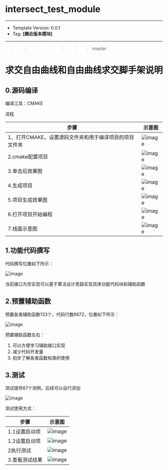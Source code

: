 # intersect_test_module
---
- Template Version: 0.0.1
- Tag: **[耦合版本模块]**

---

>>>>>>> master



# 求交自由曲线和自由曲线求交脚手架说明

## 0.源码编译

编译工具：CMAKE

流程

| 步骤                                                   | 示意图                                                       |
| ------------------------------------------------------ | ------------------------------------------------------------ |
| 1、打开CMAKE，设置源码文件夹和用于编译项目的项目文件夹 | ![image](https://github.com/user-attachments/assets/44fd3f03-51a6-417d-9bc0-cda3ff4f488f) |
| 2.cmake配置项目                                        | ![image](https://github.com/user-attachments/assets/2fc24dbd-2803-4173-bdef-e7b204662a45) |
| 3.单击后效果图                                         | ![image](https://github.com/user-attachments/assets/538957ea-06d2-4574-8724-ea8f8ad9b856) |
| 4.生成项目                                             | ![image](https://github.com/user-attachments/assets/8d955d5e-0e59-4a81-aea8-62258210fc36) |
| 5.项目生成效果图                                       | ![image](https://github.com/user-attachments/assets/5d301715-06a5-4418-91c1-7147f2b4487a) |
| 6.打开项目开始编程                                     | ![image](https://github.com/user-attachments/assets/0402d210-39d9-48b8-8711-17898f7e8fd8) |
| 7.线面示意图                                           | ![image](https://github.com/user-attachments/assets/5f2b3283-89e4-405d-9e27-9446d832c6da) |



## 1.功能代码撰写

代码撰写位置如下所示：

![image](https://github.com/user-attachments/assets/1a259f55-77ef-4b3f-a0d7-5a00b1c06b3e)


当前接口为空实现可以基于算法设计思路实现具体功能代码块和辅助函数

## 2.预置辅助函数

预置各类辅助函数133个，代码行数6672，位置如下所示：

![image](https://github.com/user-attachments/assets/715b9a5b-807d-46d5-916b-d843e801c205)


预置辅助函数左右：

1. 可以方便学习辅助接口实现
2. 减少代码开发量
3. 初步了解各类函数和类的使用



## 3.测试

测试提供67个测例，后续可以自行添加

![image](https://github.com/user-attachments/assets/b810697d-546f-4753-9d6e-12259e864c99)




测试使用方式：

| 步骤           | 示意图                                                       |
| -------------- | ------------------------------------------------------------ |
| 1.1设置启动项  | ![image](https://github.com/user-attachments/assets/41c5382d-35e9-458a-92ac-244ff36ca23d) |
| 1.2设置启动项  | ![image](https://github.com/user-attachments/assets/c33a802d-d84d-430d-b7fc-71696cc2432d) |
| 2执行测试      | ![image](https://github.com/user-attachments/assets/95129126-b130-4203-8c64-1e56824049b9) |
| 3.查看测试结果 | ![image](https://github.com/user-attachments/assets/1f89452a-a20e-472a-852d-09e65917e45b) |


